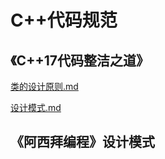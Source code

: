 # C++代码规范

## 《C++17代码整洁之道》

[类的设计原则.md](https://github.com/niu0217/Documents/blob/main/C%2B%2B/standard/类的设计原则.md)

[设计模式.md](https://github.com/niu0217/Documents/blob/main/C%2B%2B/standard/设计模式.md)

## 《阿西拜编程》设计模式